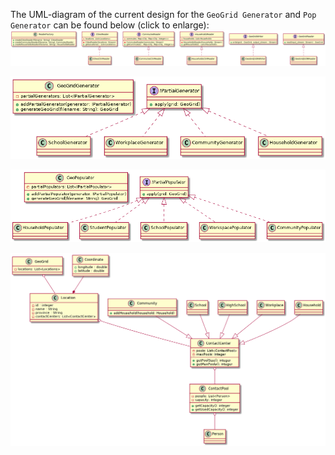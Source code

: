 The UML-diagram of the current design for the `GeoGrid Generator` and `Pop Generator` can be found below (click to enlarge):
[![Readers](assets/src/design/design_readers.png)](assets/src/design/design_readers.png)

[![Generator](assets/src/design/design_generator.png)](assets/src/design/design_generator.png)

[![Populator](assets/src/design/design_populator.png)](assets/src/design/design_populator.png)

[![Data Structure](assets/src/design/design_data_structure.png)](assets/src/design/design_data_structure.png)
